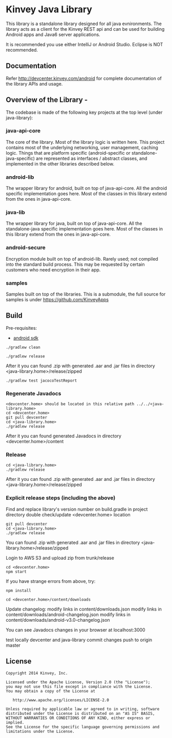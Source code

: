 Kinvey Java Library
======

This library is a standalone library designed for all java evnironments.
The library acts as a client for the Kinvey REST api and can be used for
building Android apps and Java6 server applications.

It is recommended you use either IntelliJ or Android Studio. Eclipse is NOT recommended.

## Documentation
Refer http://devcenter.kinvey.com/android for complete documentation of the library APIs and usage.

## Overview of the Library -

The codebase is made of the following key projects at the top level (under java-library): 

### java-api-core 
The core of the library. Most of the library logic is written here. This project contains most of the underlying networking, user management, caching logic. Things that are platform specific (android-specific or standalone-java-specific) are represented as interfaces / abstract classes, and implemented in the other libraries described below.

### android-lib
The wrapper library for android, built on top of java-api-core. All the android specific implementation goes here. Most of the classes in this library extend from the ones in java-api-core.

### java-lib
The wrapper library for java, built on top of java-api-core. All the standalone-java specific implementation goes here. Most of the classes in this library extend from the ones in java-api-core.

### android-secure
Encryption module built on top of android-lib. Rarely used; not compiled into the standard build process. This may be requested by certain customers who need encryption in their app.

### samples 
Samples built on top of the libraries. This is a submodule, the full source for samples is under https://github.com/KinveyApps

## Build
Pre-requisites:

* [android sdk](http://developer.android.com/sdk/index.html)

```
./gradlew clean
```

```
./gradlew release
```
After it you can found .zip with generated .aar and .jar files in directory <java-library.home>/release/zipped

```
./gradlew test jacocoTestReport
```
### Regenerate Javadocs

```
<devcenter.home> should be located in this relative path ../../<java-library.home>
cd <devcenter.home> 
git pull devcenter
cd <java-library.home>
./gradlew release
```
After it you can found generated Javadocs in directory <devcenter.home>/content

### Release

```
cd <java-library.home>
./gradlew release
```
After it you can found .zip with generated .aar and .jar files in directory <java-library.home>/release/zipped

### Explicit release steps (including the above)

Find and replace library's version number on build.gradle in project directory
double check/update <devcenter.home> location
```
git pull devcenter
cd <java-library.home>
./gradlew release
```
You can found .zip with generated .aar and .jar files in directory <java-library.home>/release/zipped

Login to AWS S3 and upload zip from trunk/release

```
cd <devcenter.home> 
npm start
```
If you have strange errors from above, try:
```
npm install
```

```
cd <devcenter.home>/content/downloads
```
Update changelog:
modify links in content/downloads.json
modify links in content/downloads/android-changelog.json
modify links in content/downloads/android-v3.0-changelog.json

You can see Javadocs changes in your browser at localhost:3000

test locally devcenter and java-library
commit changes
push to origin master


## License

    Copyright 2014 Kinvey, Inc.

    Licensed under the Apache License, Version 2.0 (the "License");
    you may not use this file except in compliance with the License.
    You may obtain a copy of the License at

       http://www.apache.org/licenses/LICENSE-2.0

    Unless required by applicable law or agreed to in writing, software
    distributed under the License is distributed on an "AS IS" BASIS,
    WITHOUT WARRANTIES OR CONDITIONS OF ANY KIND, either express or implied.
    See the License for the specific language governing permissions and
    limitations under the License.

